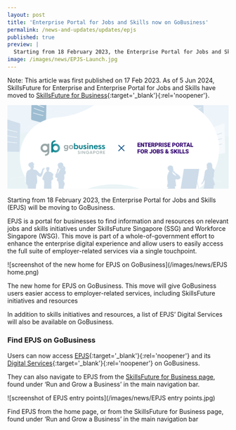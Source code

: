 ```yaml
---
layout: post
title: 'Enterprise Portal for Jobs and Skills now on GoBusiness'
permalink: /news-and-updates/updates/epjs
published: true
preview: |
  Starting from 18 February 2023, the Enterprise Portal for Jobs and Skills (EPJS) will be moving to GoBusiness.
image: /images/news/EPJS-Launch.jpg
---
```


Note: This article was first published on 17 Feb 2023. As of 5 Jun 2024, SkillsFuture for Enterprise and Enterprise Portal for Jobs and Skills have moved to [SkillsFuture for Business](https://skillsfuture.gobusiness.gov.sg){:target='_blank'}{:rel='noopener'}. 

![Graphic showing the logos for GoBusiness Singapore and Enterprise Portal for Jobs and Skills](/images/news/EPJS-Launch.jpg)

Starting from 18 February 2023, the Enterprise Portal for Jobs and Skills (EPJS) will be moving to GoBusiness.

EPJS is a portal for businesses to find information and resources on relevant jobs and skills initiatives under SkillsFuture Singapore (SSG) and Workforce Singapore (WSG). This move is part of a whole-of-government effort to enhance the enterprise digital experience and allow users to easily access the full suite of employer-related services via a single touchpoint.

![screenshot of the new home for EPJS on GoBusiness](/images/news/EPJS home.png)
<figcaption>The new home for EPJS on GoBusiness. This move will give GoBusiness users easier access to employer-related services, including SkillsFuture initiatives and resources</figcaption>

In addition to skills initiatives and resources, a list of EPJS’ Digital Services will also be available on GoBusiness.

### Find EPJS on GoBusiness

Users can now access [EPJS](https://skillsfuture.gobusiness.gov.sg){:target='_blank'}{:rel='noopener'} and its [Digital Services](https://skillsfuture.gobusiness.gov.sg/e-services/){:target='_blank'}{:rel='noopener'} on GoBusiness. 

They can also navigate to EPJS from the [SkillsFuture for Business page](https://skillsfuture.gobusiness.gov.sg), found under ‘Run and Grow a Business’ in the main navigation bar.

![screenshot of EPJS entry points](/images/news/EPJS entry points.jpg)
<figcaption>Find EPJS from the home page, or from the SkillsFuture for Business page, found under ‘Run and Grow a Business’ in the main navigation bar</figcaption>

<script src="/jquery/jquery.min.js"></script>
<script src="/jquery/bp-menu-new-tab.js"></script>
